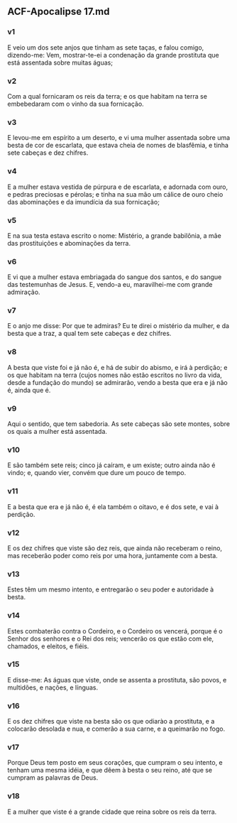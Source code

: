 ## ACF-Apocalipse 17.md
### v1
 E veio um dos sete anjos que tinham as sete taças, e falou comigo, dizendo-me: Vem, mostrar-te-ei a condenação da grande prostituta que está assentada sobre muitas águas;
### v2
 Com a qual fornicaram os reis da terra; e os que habitam na terra se embebedaram com o vinho da sua fornicação.
### v3
 E levou-me em espírito a um deserto, e vi uma mulher assentada sobre uma besta de cor de escarlata, que estava cheia de nomes de blasfêmia, e tinha sete cabeças e dez chifres.
### v4
 E a mulher estava vestida de púrpura e de escarlata, e adornada com ouro, e pedras preciosas e pérolas; e tinha na sua mão um cálice de ouro cheio das abominações e da imundícia da sua fornicação;
### v5
 E na sua testa estava escrito o nome: Mistério, a grande babilônia, a mãe das prostituições e abominações da terra.
### v6
 E vi que a mulher estava embriagada do sangue dos santos, e do sangue das testemunhas de Jesus. E, vendo-a eu, maravilhei-me com grande admiração.
### v7
 E o anjo me disse: Por que te admiras? Eu te direi o mistério da mulher, e da besta que a traz, a qual tem sete cabeças e dez chifres.
### v8
 A besta que viste foi e já não é, e há de subir do abismo, e irá à perdição; e os que habitam na terra (cujos nomes não estão escritos no livro da vida, desde a fundação do mundo) se admirarão, vendo a besta que era e já não é, ainda que é.
### v9
 Aqui o sentido, que tem sabedoria. As sete cabeças são sete montes, sobre os quais a mulher está assentada.
### v10
 E são também sete reis; cinco já caíram, e um existe; outro ainda não é vindo; e, quando vier, convém que dure um pouco de tempo.
### v11
 E a besta que era e já não é, é ela também o oitavo, e é dos sete, e vai à perdição.
### v12
 E os dez chifres que viste são dez reis, que ainda não receberam o reino, mas receberão poder como reis por uma hora, juntamente com a besta.
### v13
 Estes têm um mesmo intento, e entregarão o seu poder e autoridade à besta.
### v14
 Estes combaterão contra o Cordeiro, e o Cordeiro os vencerá, porque é o Senhor dos senhores e o Rei dos reis; vencerão os que estão com ele, chamados, e eleitos, e fiéis.
### v15
 E disse-me: As águas que viste, onde se assenta a prostituta, são povos, e multidões, e nações, e línguas.
### v16
 E os dez chifres que viste na besta são os que odiarào a prostituta, e a colocarão desolada e nua, e comerão a sua carne, e a queimarão no fogo.
### v17
 Porque Deus tem posto em seus corações, que cumpram o seu intento, e tenham uma mesma idéia, e que dêem à besta o seu reino, até que se cumpram as palavras de Deus.
### v18
 E a mulher que viste é a grande cidade que reina sobre os reis da terra.
